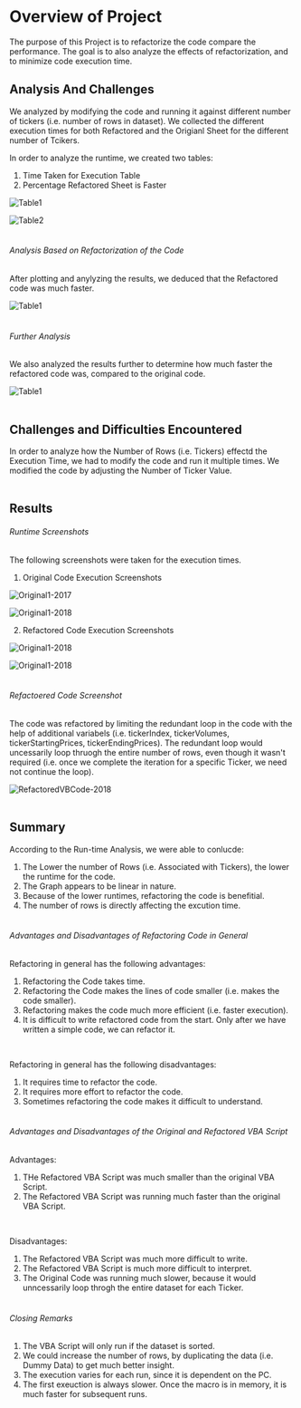# Overview of Project #
The purpose of this Project is to refactorize the code compare the performance. The goal is to also analyze the effects of refactorization, and to minimize code execution time. 


## Analysis And Challenges ##
We analyzed by modifying the code and running it against different number of tickers (i.e. number of rows in dataset). We collected the different execution times for both Refactored and the Origianl Sheet for the different number of Tcikers.

In order to analyze the runtime, we created two tables:
1. Time Taken for Execution Table
2. Percentage Refactored Sheet is Faster

![Table1](/Resources/Table-ExecutionTimeTaken.png)

![Table2](/Resources/Table-PercentageRefactoredFaster.png)
<br><br>

###### Analysis Based on Refactorization of the Code ######
After plotting and anylyzing the results, we deduced that the Refactored code was much faster. 

![Table1](/Resources/Chart-RuntimeComparison.png)
<br><br>


###### Further Analysis ######
We also analyzed the results further to determine how much faster the refactored code was, compared to the original code.

![Table1](/Resources/Chart-RefactoredSheetPerformance.png)
<br><br>

## Challenges and Difficulties Encountered ##
In order to analyze how the Number of Rows (i.e. Tickers) effectd the Execution Time, we had to modify the code and run it multiple times. We modified the code by adjusting the Number of Ticker Value. 
<br><br>

## Results ##
###### Runtime Screenshots ######
The following screenshots were taken for the execution times. 

1. Original Code Execution Screenshots

![Original1-2017](/Resources/Original-2017.png)

![Original1-2018](/Resources/Original-2018.png)

2. Refactored Code Execution Screenshots

![Original1-2018](/Resources/Refactored-2017.png)

![Original1-2018](/Resources/Refactored-2018.png)
<br><br>

###### Refactoered Code Screenshot ######
The code was refactored by limiting the redundant loop in the code with the help of additional variabels (i.e. tickerIndex, tickerVolumes, tickerStartingPrices, tickerEndingPrices). The redundant loop would uncessarily loop thruogh the entire number of rows, even though it wasn't required (i.e. once we complete the iteration for a specific Ticker, we need not continue the loop).

![RefactoredVBCode-2018](/Resources/RefactoredCode.png)
<br><br>

## Summary ##
According to the Run-time Analysis, we were able to conlucde:
1) The Lower the number of Rows (i.e. Associated with Tickers), the lower the runtime for the code.
2) The Graph appears to be linear in nature.
3) Because of the lower runtimes, refactoring the code is benefitial.
4) The number of rows is directly affecting the excution time.
<br><br>

###### Advantages and Disadvantages of Refactoring Code in General ######
Refactoring in general has the following advantages:
1. Refactoring the Code takes time.
2. Refactoring the Code makes the lines of code smaller (i.e. makes the code smaller).
3. Refactoring makes the code much more efficient (i.e. faster execution).
4. It is difficult to write refactored code from the start. Only after we have written a simple code, we can refactor it. 
<br>

Refactoring in general has the following disadvantages:
1. It requires time to refactor the code.
2. It requires more effort to refactor the code.
3. Sometimes refactoring the code makes it difficult to understand.
<br><br>

###### Advantages and Disadvantages of the Original and Refactored VBA Script ######
Advantages:
1. THe Refactored VBA Script was much smaller than the original VBA Script.
2. The Refactored VBA Script was running much faster than the original VBA Script.
<br>

Disadvantages:
1. The Refactored VBA Script was much more difficult to write.
2. The Refactored VBA Script is much more difficult to interpret.
3. The Original Code was running much slower, because it would unncessarily loop throgh the entire dataset for each Ticker.
<br><br>

###### Closing Remarks ######
1. The VBA Script will only run if the dataset is sorted.
2. We could increase the number of rows, by duplicating the data (i.e. Dummy Data) to get much better insight.
3. The execution varies for each run, since it is dependent on the PC.
4. The first exeuction is always slower. Once the macro is in memory, it is much faster for subsequent runs.
